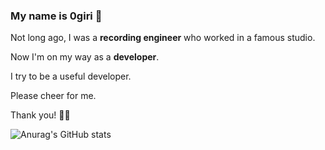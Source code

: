 ### My name is 0giri 🐶

Not long ago, I was a **recording engineer** who worked in a famous studio.

Now I'm on my way as a **developer**.

I try to be a useful developer.

Please cheer for me. 

Thank you! 🤟🏻

![Anurag's GitHub stats](https://github-readme-stats.vercel.app/api?username=0giri&show_icons=true&theme=radical)


